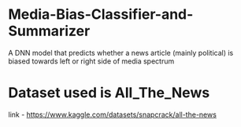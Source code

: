 # Media-Bias-Classifier-and-Summarizer
A DNN model that predicts whether a news article (mainly political) is biased towards left or right side of media spectrum

# Dataset used is All_The_News
link - https://www.kaggle.com/datasets/snapcrack/all-the-news
